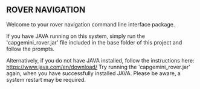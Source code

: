 ## **ROVER NAVIGATION**

Welcome to your rover navigation command line interface package.

If you have JAVA running on this system, simply run the 'capgemini_rover.jar' file included
in the base folder of this project and follow the prompts.

Alternatively, if you do not have JAVA installed, follow the instructions here:
https://www.java.com/en/download/
Try running the 'capgemini_rover.jar' again, when you have successfully installed
JAVA. Please be aware, a system restart may be required.